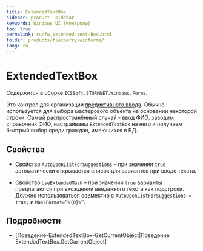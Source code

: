 ```yaml
---
title: ExtendedTextBox
sidebar: product--sidebar
keywords: Windows UI (Контролы)
toc: true
permalink: ru/fw_extended-text-box.html
folder: products/flexberry-winforms/
lang: ru
---
```


# ExtendedTextBox
Содержится в сборке `ICSSoft.STORMNET.Windows.Forms`.

Это контрол для организации [предиктивного ввода](прикладные-системы_predict-input.html). Обычно используется для выбора мастерового объекта на основании некоторой строки. Самый распространённый случай - ввод ФИО: заводим справочник ФИО, настраиваем `ExtendedTextBox` на него и получаем быстрый выбор среди граждан, имеющихся в БД.

## Свойства
* Свойство `AutoOpenListForSuggestions` – при значении `true` автоматически открывается список для вариантов при вводе текста.

* Свойство `UseExtendedMask` – при значении `true` варианты предлагаются при вхождении введенного текста как подстроки. Должно использоваться совместно с `AutoOpenListForSuggestions = true;` и `MaskFormat=”%{0}%”`.


## Подробности
* [Поведение-ExtendedTextBox-GetCurrentObject|Поведение ExtendedTextBox.GetCurrentObject]